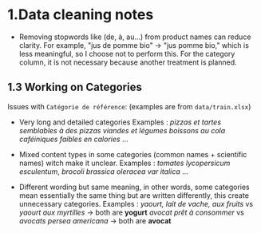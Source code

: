 # 1.Data cleaning notes

- Removing stopwords like (de, à, au...) from product names can reduce clarity. For example, "jus de pomme bio" → "jus pomme bio," which is less meaningful, so I choose not to perform this. For the category column, it is not necessary because another treatment is planned.

## 1.3 Working on Categories

Issues with `Catégorie de référence`: (examples are from `data/train.xlsx`)

- Very long and detailed categories
  Examples :
  _pizzas et tartes semblables à des pizzas viandes et légumes_
  _boissons au cola caféiniques faibles en calories_ ...

- Mixed content types in some categories (common names + scientific names) witch make it unclear.
  Examples :
  _tomates lycopersicum esculentum_,
  _brocoli brassica oleracea var italica_ ...

- Different wording but same meaning, in other words, some categories mean essentially the same thing but are written differently, this create unnecessary categories.
  Examples :
  _yaourt, lait de vache, aux fruits_ vs _yaourt aux myrtilles_ -> both are **yogurt**
  _avocat prêt à consommer_ vs _avocats persea americana_ -> both are **avocat**
